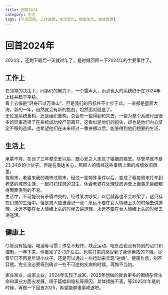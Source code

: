 ```yaml
---
title: 回首2024
category: 生活
tags: [年度回顾, 工作进展, 生活变化, 婚姻生活, 健康管理]
---
```

# 回首2024年
2024年，还剩下最后一天就过年了，是时候回顾一下2024年的主要事件了。

## 工作上
在领导的决策下，同事们的努力下，一个雷声大，雨点也大的系统终于在2024年上线并趋于平稳。  
看上去像是“轻舟已过万重山”，但是我们的目标并不止步于此，一直都是星辰大海。新的一年，自然就会有新的挑战，坦然面对就是了。  
无论是系统重构，还是组织重构。总会有一些得到和失去，一些为整个系统付出很多的同事选择了在系统成功投产前离开，这看似是他们的损失，却也是他们内心坚定不移的选择，也希望他们在未来经过一番拼搏以后，能够得到他们想要的生活。 

## 生活上
承蒙不弃，在谈了三年整恋爱以后，跟心爱之人走进了婚姻的殿堂。尽管早就不是23,24岁的小伙子。但是在表达关心，照顾人的情绪这些事情上面的成绩依旧很差。  
每周末，老婆来我的城市过周末，经过一些特殊事件以后，变成了我每周末打车到老婆的城市生活，一起打扫球房的卫生，体会老婆在处理球房运营上面事无巨细都得面面俱到的不易。  
生活中，不可能没有矛盾冲突的。经过某次吵架，以后就再也不会吵架了，这只存在幻想的生活中。但是男人应该谨记一点：永远不要在女人情绪上头的时候去讲道理。永远不要在女人情绪上头的时候去讲道理。永远不要在女人情绪上头的时候去讲道理。  

## 健康上
尽管没有抽烟，喝酒等习惯；作息不规律，缺乏运动，吃东西也没有特别的忌口和控制，一年下来，体重涨了2~3斤左右。也实打实的感受到了身体素质的下降。尽管早已不再是年轻小伙子，还是可以通过一些运动来实现“逆熵”。健康作息，刻不容缓。完全没必要等到确诊一些不可逆的疾病的时候，再悔不当初。  

家业家业，成家立业。2024年实现了成家，2025年想做的就会更多的围绕孕育生命和事业方面去发展。限于篇幅和隐私等原因，具体措施不表。等2025年年尾的时候，再做一下回首2025，希望能够诸事顺遂吧。  